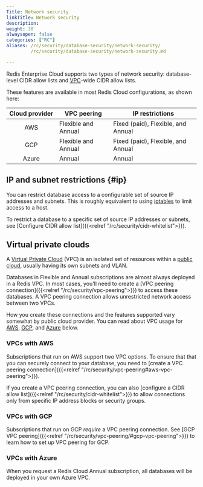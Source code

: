 ```yaml
---
Title: Network security
linkTitle: Network security
description:
weight: 30
alwaysopen: false
categories: ["RC"]
aliases: /rc/security/database-security/network-security/
         /rc/security/database-security/network-security.md

---
```


Redis Enterprise Cloud supports two types of network security: database-level CIDR allow lists and [VPC](#virtual-private-clouds)-wide CIDR allow lists.

These features are available in most Redis Cloud configurations, as shown here:

| Cloud&nbsp;provider | VPC peering | IP restrictions |
|:-------------------:|-------------|-----------------|
| AWS | Flexible and Annual | Fixed (paid), Flexible, and Annual |
| GCP | Flexible and Annual | Fixed (paid), Flexible, and Annual |
| Azure | Annual | Annual |

## IP and subnet restrictions {#ip}

You can restrict database access to a configurable
set of source IP addresses and subnets. This is roughly equivalent
to using [iptables](https://en.wikipedia.org/wiki/Iptables) to limit access to a host.

To restrict a database to a specific set of source IP addresses or subnets, see [Configure CIDR allow list]({{<relref "/rc/security/cidr-whitelist">}}).

## Virtual private clouds

A [Virtual Private Cloud](https://en.wikipedia.org/wiki/Virtual_private_cloud) (VPC) is an isolated set of resources within a [public cloud](https://en.wikipedia.org/wiki/Cloud_computing#Public_cloud), usually having its own subnets and VLAN.

Databases in Flexible and Annual subscriptions are almost always deployed in a Redis VPC. In most cases, you'll need to create a [VPC peering connection]({{<relref "/rc/security/vpc-peering">}}) to access these databases. A VPC peering connection allows unrestricted network access between two VPCs.

How you create these connections and the features supported vary somewhat by public cloud provider. You can read about VPC usage for [AWS](#vpcs-with-aws), [GCP](#vpcs-with-gcp), and [Azure](#vpcs-with-azure) below.

### VPCs with AWS

Subscriptions that run on AWS support two VPC options. To ensure that that you can securely connect to your database, you need to [create a VPC peering connection]({{<relref "/rc/security/vpc-peering#aws-vpc-peering">}}).

If you create a VPC peering connection, you can also [configure a CIDR allow list]({{<relref "/rc/security/cidr-whitelist">}}) to allow connections only from specific IP address blocks or security groups.

### VPCs with GCP

Subscriptions that run on GCP *require* a VPC peering connection. See [GCP VPC peering]({{<relref "/rc/security/vpc-peering/#gcp-vpc-peering">}}) to learn how to set up VPC peering for GCP.

### VPCs with Azure

When you request a Redis Cloud Annual subscription, all databases will be deployed in your own Azure VPC.
